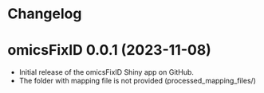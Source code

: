 # Changelog

omicsFixID 0.0.1 (2023-11-08)
================================================================================

- Initial release of the omicsFixID Shiny app on GitHub.
- The folder with mapping file is not provided (processed_mapping_files/)
